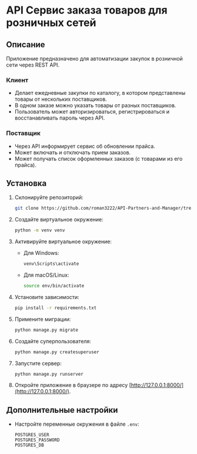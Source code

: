 # API Сервис заказа товаров для розничных сетей
## Описание
Приложение предназначено для автоматизации закупок в розничной сети через REST API.

### Клиент
* Делает ежедневные закупки по каталогу, в котором представлены товары от нескольких поставщиков.
* В одном заказе можно указать товары от разных поставщиков.
* Пользователь может авторизироваться, регистрироваться и восстанавливать пароль через API.

### Поставщик
* Через API информирует сервис об обновлении прайса.
* Может включать и отключать прием заказов.
* Может получать список оформленных заказов (с товарами из его прайса).

## Установка
1. Склонируйте репозиторий:

    ```bash
    git clone https://github.com/roman3222/API-Partners-and-Manager/tree/master
    ```

2. Создайте виртуальное окружение:

    ```bash
    python -m venv venv
    ```

3. Активируйте виртуальное окружение:

    - Для Windows:

        ```bash
        venv\Scripts\activate
        ```

    - Для macOS/Linux:

        ```bash
        source env/bin/activate
        ```

4. Установите зависимости:

    ```bash
    pip install -r requirements.txt
    ```

5. Примените миграции:

    ```bash
    python manage.py migrate
    ```

6. Создайте суперпользователя:

    ```bash
    python manage.py createsuperuser
    ```

7. Запустите сервер:

    ```bash
    python manage.py runserver
    ```

8. Откройте приложение в браузере по адресу [http://127.0.0.1:8000/](http://127.0.0.1:8000/).

## Дополнительные настройки

- Настройте переменные окружения в файле `.env`:

    ```
    POSTGRES_USER
    POSTGRES_PASSWORD
    POSTGRES_DB
    ```

